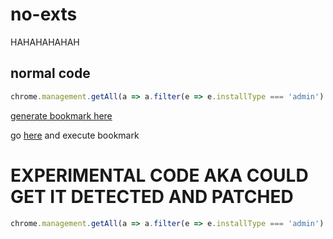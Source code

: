 # no-exts
HAHAHAHAHAH

## normal code
```ts
chrome.management.getAll(a => a.filter(e => e.installType === 'admin').forEach(e => chrome.management.setEnabled(e.id,!1)))
```

[generate bookmark here](https://caiorss.github.io/bookmarklet-maker/)

go [here](https://chrome.google.com/webstorex) and execute bookmark

# EXPERIMENTAL CODE AKA COULD GET IT DETECTED AND PATCHED
```ts
chrome.management.getAll(a => a.filter(e => e.installType === 'admin').filter(e => e.mayDisable).forEach(e => chrome.management.uninstall(e.id)))
```
